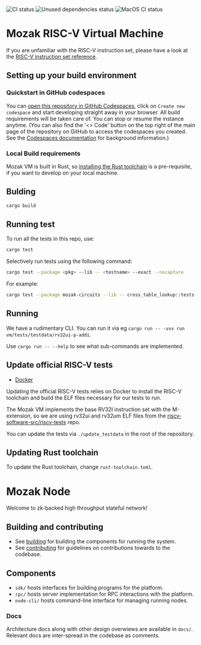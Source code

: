 ![CI status](https://github.com/0xmozak/mozak-vm/actions/workflows/ci.yml/badge.svg)
![Unused dependencies status](https://github.com/0xmozak/mozak-vm/actions/workflows/unused-deps.yml/badge.svg)
![MacOS CI status](https://github.com/0xmozak/mozak-vm/actions/workflows/macos-ci.yml/badge.svg)

# Mozak RISC-V Virtual Machine

If you are unfamiliar with the RISC-V instruction set, please have a look at the [RISC-V instruction set reference](https://github.com/jameslzhu/riscv-card/blob/master/riscv-card.pdf).

## Setting up your build environment

### Quickstart in GitHub codespaces

You can [open this repository in GitHub Codespaces](https://codespaces.new/0xmozak/mozak-vm?quickstart=1), click on `Create new codespace` and start developing straight away in your browser.  All build requirements will be taken care of. You can stop or resume the instance anytime.  (You can also find the '<> Code' button on the top right of the main page of the repository on GitHub to access the codespaces you created.  See the [Codespaces documentation](https://github.com/features/codespaces) for background information.)

### Local Build requirements

Mozak VM is built in Rust, so [installing the Rust toolchain](https://www.rust-lang.org/tools/install) is a pre-requisite, if you want to develop on your local machine.

## Bulding

```bash
cargo build
```

## Running test

To run all the tests in this repo, use:
```bash
cargo test
```

Selectively run tests using the following command:
```bash
cargo test --package <pkg> --lib -- <testname> --exact --nocapture
```

For example:
```bash
cargo test --package mozak-circuits --lib -- cross_table_lookup::tests::test_ctl --exact --nocapture
```

## Running

We have a rudimentary CLI.  You can run it via eg `cargo run -- -vvv run vm/tests/testdata/rv32ui-p-addi`.

Use `cargo run -- --help` to see what sub-commands are implemented.

## Update official RISC-V tests

- [Docker](https://www.docker.com/)

Updating the official RISC-V tests relies on Docker to install the RISC-V toolchain and build the ELF files necessary for our tests to run.

The Mozak VM implements the base RV32I instruction set with the M-extension,
so we are using rv32ui and rv32um ELF files from the [riscv-software-src/riscv-tests](https://github.com/riscv-software-src/riscv-tests) repo.

You can update the tests via `./update_testdata` in the root of the repository.

## Updating Rust toolchain

To update the Rust toolchain, change `rust-toolchain.toml`.

# Mozak Node

Welcome to zk-backed high throughput stateful network!

## Building and contributing
- See [building](docs/building.md) for building the components for running the system.
- See [contributing](docs/constributing.md) for guidelines on contributions towards to the codebase.

## Components
- `sdk/` hosts interfaces for building programs for the platform.
- `rpc/` hosts server implementation for RPC interactions with the platform.
- `node-cli/` hosts command-line interface for managing running nodes.

### Docs
Architecture docs along with other design overwiews are available in `docs/`. Relevant docs are inter-spread in the codebase as comments.

